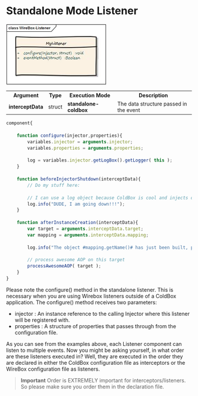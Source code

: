 # Standalone Mode Listener

<img src="../images/standaloneListener.jpg">

<table class="tablelisting" cellpadding="5">
<tbody><tr>
<th><b>Argument</b> </th>
<th><b>Type</b> </th>
<th><b>Execution Mode</b> </th>
<th><b>Description</b> </th></tr>
<tr>
<td><b>interceptData</b> </td>
<td>struct </td>
<td><b>standalone-coldbox</b> </td>
<td>The data structure passed in the event </td></tr></tbody></table>

```javascript
component{

	function configure(injector,properties){
		variables.injector = arguments.injector;
		variables.properties = arguments.properties;

		log = variables.injector.getLogBox().getLogger( this );
	}

	function beforeInjectorShutdown(interceptData){
		// Do my stuff here:

		// I can use a log object because ColdBox is cool and injects one for me already.
		log.info("DUDE, I am going down!!!");
	}

	function afterInstanceCreation(interceptData){
		var target = arguments.interceptData.target;
		var mapping = arguments.interceptData.mapping;

		log.info("The object #mapping.getName()# has just been built, performing my awesome AOP processing on it.");

		// process awesome AOP on this target
		processAwesomeAOP( target );
	}
}
```
Please note the configure() method in the standalone listener. This is necessary when you are using Wirebox listeners outside of a ColdBox application. The configure() method receives two parameters:

* injector : An instance reference to the calling Injector where this listener will be registered with.
* properties : A structure of properties that passes through from the configuration file.

As you can see from the examples above, each Listener component can listen to multiple events. Now you might be asking yourself, in what order are these listeners executed in? Well, they are executed in the order they are declared in either the ColdBox configuration file as interceptors or the WireBox configuration file as listeners.

> **Important** Order is EXTREMELY important for interceptors/listeners. So please make sure you order them in the declaration file.

